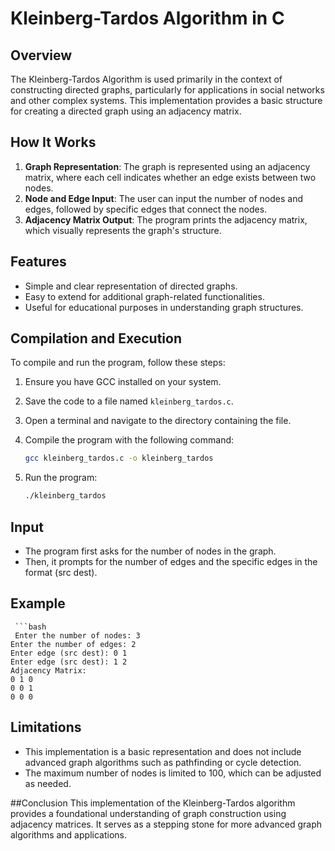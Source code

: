 # Kleinberg-Tardos Algorithm in C

## Overview

The Kleinberg-Tardos Algorithm is used primarily in the context of constructing directed graphs, particularly for applications in social networks and other complex systems. This implementation provides a basic structure for creating a directed graph using an adjacency matrix.

## How It Works

1. **Graph Representation**: The graph is represented using an adjacency matrix, where each cell indicates whether an edge exists between two nodes.
2. **Node and Edge Input**: The user can input the number of nodes and edges, followed by specific edges that connect the nodes.
3. **Adjacency Matrix Output**: The program prints the adjacency matrix, which visually represents the graph's structure.

## Features

- Simple and clear representation of directed graphs.
- Easy to extend for additional graph-related functionalities.
- Useful for educational purposes in understanding graph structures.

## Compilation and Execution

To compile and run the program, follow these steps:

1. Ensure you have GCC installed on your system.
2. Save the code to a file named `kleinberg_tardos.c`.
3. Open a terminal and navigate to the directory containing the file.
4. Compile the program with the following command:

   ```bash
   gcc kleinberg_tardos.c -o kleinberg_tardos
   
5. Run the program:
     ```bash
     ./kleinberg_tardos

## Input
- The program first asks for the number of nodes in the graph.
- Then, it prompts for the number of edges and the specific edges in the format (src dest).

## Example
     ```bash
     Enter the number of nodes: 3
    Enter the number of edges: 2
    Enter edge (src dest): 0 1
    Enter edge (src dest): 1 2
    Adjacency Matrix:
    0 1 0 
    0 0 1 
    0 0 0 

## Limitations
- This implementation is a basic representation and does not include advanced graph algorithms such as pathfinding or cycle detection.
- The maximum number of nodes is limited to 100, which can be adjusted as needed.

##Conclusion
This implementation of the Kleinberg-Tardos algorithm provides a foundational understanding of graph construction using adjacency matrices. It serves as a stepping stone for more advanced graph algorithms and applications.